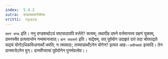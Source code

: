 ```yaml
---
index:  5.4.2
sutra:  दण्डव्यवसर्गयोश्च
vritti:  nyasa
---
```


`दमनं दण्डः` इति। ननु दण्डशब्दोऽयं यष्ट्यादावपि वर्त्तते? सत्यम्; तथापीह दमने वर्त्तमानस्य ग्रहणं युक्तम्, दमनस्यैव प्रत्ययान्तेन गम्यमानत्वात्। `दानं व्यवसर्गः` इति। यद्येवम्, तत् पूर्वयोग उदाहृतं दत्तं तदा चोपपद्यते यद्ययं योगोऽधिकविधानार्थो भवति; न त्वपवादः; तस्मान्नार्थोऽनेन योगेन? इत्यत आह--`अवीप्सार्थः` इत्यादि। तेन दानमात्रेऽनेन वुन्। दानवीप्सायां पूर्वयोगेन पुनर्भवत्येव।।
